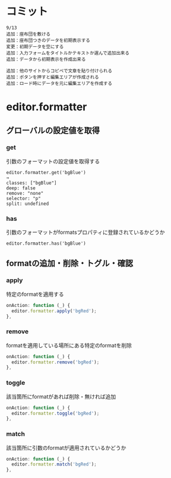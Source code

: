# コミット

```
9/13
追加：座布団を敷ける
追加：座布団つきのデータを初期表示する
変更：初期データを空にする
追加：入力フォームをタイトルかテキストか選んで追加出来る
追加：データから初期表示を作成出来る

追加：他のサイトからコピペで文章を貼り付けられる
追加：ボタンを押すと編集エリアが作成される
追加：ロード時にデータを元に編集エリアを作成する
```

# editor.formatter

## グローバルの設定値を取得

### get

引数のフォーマットの設定値を取得する

```
editor.formatter.get('bgBlue')
→
classes: ["bgBlue"]
deep: false
remove: "none"
selector: "p"
split: undefined
```

### has

引数のフォーマットがformatsプロパティに登録されているかどうか

```
editor.formatter.has('bgBlue')
```


## formatの追加・削除・トグル・確認

### apply

特定のformatを適用する

```js
onAction: function (_) {
  editor.formatter.apply('bgRed');
},
```

### remove

formatを適用している場所にある特定のformatを削除

```js
onAction: function (_) {
  editor.formatter.remove('bgRed');
},
```

### toggle

該当箇所にformatがあれば削除・無ければ追加

```js
onAction: function (_) {
  editor.formatter.toggle('bgRed');
},

```

### match

該当箇所に引数のformatが適用されているかどうか

```js
onAction: function (_) {
  editor.formatter.match('bgRed');
},

```